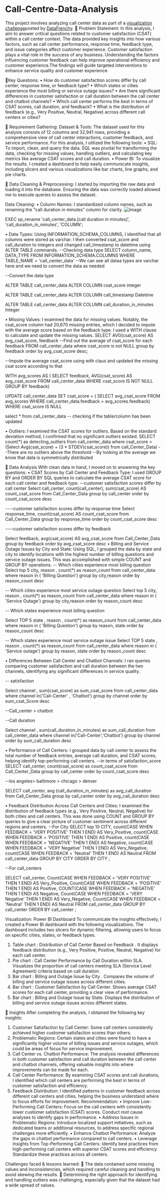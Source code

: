 # Call-Centre-Data-Analysis
This project involves analyzing call center data as part of a [visualization challenge](https://www.linkedin.com/posts/datafrenchy-academy_the-next-datafrenchy-academy-data-challenge-activity)posted by [DataFrenchy](https://www.datafrenchy.com/).
🔗	Problem Statement:
In this analysis, I aim to answer critical questions related to customer satisfaction (CSAT) within a call center context. The data provided key insights into how various factors, such as call center performance, response time, feedback type, and issue categories affect customer experience. Customer satisfaction plays a vital role in the success of any business. Understanding the factors influencing customer feedback can help improve operational efficiency and customer experience.The findings will guide targeted interventions to enhance service quality and customer experience

 🔗Key Questions:
•	How do customer satisfaction scores differ by call center, response time, or feedback type?
•	Which states or cities experience the most billing or service outage issues?
•	Are there significant differences in customer satisfaction or call duration between the call center and chatbot channels?
•	Which call center performs the best in terms of CSAT scores, call duration, and feedback?
•	What is the distribution of feedback (e.g., Very Positive, Neutral, Negative) across different call centers or cities?

🔗	Requirement Gathering: 
Dataset & Tools:
The dataset used for this analysis consists of 12 columns and 32,941 rows, providing a comprehensive view of call center interactions, customer feedback, and service performance. 
For this analysis, I utilized the following tools:
•	SQL: To import, clean, and query the data. SQL was pivotal for transforming the data, checking for missing values, handling outliers, and calculating key metrics like average CSAT scores and call duration.
•	Power BI: To visualize the results. I created a dashboard to help easily communicate insights, including slicers and various visualizations like bar charts, line graphs, and pie charts.

🔗	Data Cleaning & Preprocessing:
I started by importing the raw data and loading it into the database. Ensuring the data was correctly loaded allowed me to execute queries to assess the dataset.

Data Cleaning:
•	Column Names: I standardized column names, such as renaming the "call duration in minutes" column for clarity.
![image](https://github.com/user-attachments/assets/c2721a59-36d8-4ff5-a899-47aba8d574f9)


EXEC sp_rename 'call_center_data.[call duration in minutes]', 'call_duration_in_minutes', 'COLUMN';

•	Data Types: Using INFORMATION_SCHEMA_COLUMNS, I identified that all columns were stored as varchar. I then converted csat_score and call_duration to integers and changed call_timestamp to datetime using ALTER TABLE commands.
--Checking data type 
SELECT column_name, DATA_TYPE
FROM INFORMATION_SCHEMA.COLUMNS
WHERE TABLE_NAME = 'call_center_data'
--We can see all dataa types are varchar here and we need to convert the data as needed

--Convert the data type

ALTER TABLE call_center_data
ALTER COLUMN csat_score integer

ALTER TABLE call_center_data
ALTER COLUMN call_timestamp Datetime

ALTER TABLE call_center_data
ALTER COLUMN call_duration_in_minutes Integer



•	Missing Values: I examined the data for missing values. Notably, the csat_score column had 20,670 missing entries, which I decided to impute with the average score based on the feedback type. I used a WITH clause to calculate and update the missing values.
SELECT AVG(csat_score) AS avg_csat_score, feedback --Find out the average of csat_score for each feedback 
FROM call_center_data
where csat_score is not NULL
group by feedback
order by avg_csat_score desc;

--Impute the average csat_score using with claus and updated the missing csat score according to that

WITH avg_scores AS (
    SELECT feedback, AVG(csat_score) AS avg_csat_score
    FROM call_center_data
    WHERE csat_score IS NOT NULL
    GROUP BY feedback)

UPDATE call_center_data
SET csat_score = (
    SELECT avg_csat_score 
    FROM avg_scores 
    WHERE call_center_data.feedback = avg_scores.feedback)
WHERE csat_score IS NULL 

select * from call_center_data -- checking if the table/column has been updated

•	Outliers: I examined the CSAT scores for outliers. Based on the standard deviation method, I confirmed that no significant outliers existed.
SELECT count(*) as detecting_outliers
from call_center_data
where csat_score > (Select Avg(csat_score) + (3 * STDEV(csat_score)) from call_Center_Data) 
--There are no outliers above the threshold 
--By looking at the average we know that data is symmetrically distributed

	Data Analysis
With clean data in hand, I moved on to answering the key questions:
•	CSAT Scores by Call Center and Feedback Type:
I used GROUP BY and ORDER BY SQL queries to calculate the average CSAT score for each call center and feedback type.
--customer satisfaction scores differ by call center
Select call_center, count(call_center), sum(csat_score) AS  count_csat_score
from Call_Center_Data
group by call_center 
order by count_csat_score desc

----customer satisfaction scores differ by response time
Select response_time, count(csat_score) AS  count_csat_score
from Call_Center_Data
group by response_time
order by count_csat_score desc

----customer satisfaction scores differ by feedback

Select feedback, avg(csat_score) AS  avg_csat_score
from Call_Center_Data
group by feedback
order by avg_csat_score desc
•	Billing and Service Outage Issues by City and State:
Using SQL, I grouped the data by state and city to identify locations with the highest number of billing questions and service outage issues. This was accomplished with simple COUNT and GROUP BY operations.
-- Which cities experience most billing question
Select  top 5 city, reason , count(*) as reason_count 
from call_center_data
where reason in ( 'Billing Question')
group by city,reason
order by reason_count desc 


-- Which cities experience most service outage  question
Select  top 5 city, reason , count(*) as reason_count 
from call_center_data
where reason in ( 'Service Outage')
group by city,reason
order by reason_count desc 


-- Which states experience most billing question

Select  TOP 5 state , reason , count(*) as reason_count 
from call_center_data
where reason in ( 'Billing Question')
group by reason, state 
order by reason_count desc


-- Which states experience most service outage issue 
Select  TOP 5 state , reason , count(*) as reason_count 
from call_center_data
where reason in ( 'Service outage')
group by reason, state 
order by reason_count desc

•	Differences Between Call Center and Chatbot Channels:
I ran queries comparing customer satisfaction and call duration between the two channels, identifying any significant differences in service quality.

-- satisfaction

Select channel , sum(csat_score) as sum_csat_score 
from call_center_data
where channel in('Call-Center' , 'Chatbot')
group by channel
order by sum_csat_Score desc

--Call_center  > chatbot

--Call duration

Select channel , sum(call_duration_in_minutes) as sum_call_duration
from call_center_data
where channel in('Call-Center','Chatbot')
group by channel
order by sum_call_duration desc

•	Performance of Call Centers:
I grouped data by call center to assess the total number of feedback entries, average call duration, and CSAT scores, helping identify top-performing call centers.
--in terms of satisfaction_score					
SELECT call_center,  count(csat_score) as count_csat_score
from Call_Center_Data
group by call_center
order by count_csat_score desc

--los angeles> baltimore > chicago > denver

SELECT call_center,   avg (call_duration_in_minutes) as avg_call_duration 
from Call_Center_Data
group by call_center
order by avg_call_duration desc

•	Feedback Distribution Across Call Centers and Cities:
I examined the distribution of feedback types (e.g., Very Positive, Neutral, Negative) for both cities and call centers. This was done using COUNT and GROUP BY queries to give a clear picture of customer sentiment across different regions and centers.
--For City
SELECT top 10 CITY,
    count(CASE WHEN FEEDBACK = 'VERY POSITIVE' THEN 1  END) AS Very_Positive,
    count(CASE WHEN FEEDBACK = 'POSITIVE' THEN 1 END) AS Positive,
    count(CASE WHEN FEEDBACK = 'NEGATIVE' THEN 1  END) AS Negative,
	count(CASE WHEN FEEDBACK = 'VERY Negative' THEN 1 END) AS Very_Negative,
	count(CASE WHEN FEEDBACK = 'Neutral' THEN 1  END) AS Neutral
FROM  call_center_data
GROUP BY CITY
ORDER BY  CITY ;


--For call_centers


SELECT call_center,
    Count(CASE WHEN FEEDBACK = 'VERY POSITIVE' THEN 1  END) AS Very_Positive,
    Count(CASE WHEN FEEDBACK = 'POSITIVE' THEN 1  END) AS Positive,
    COUNT(CASE WHEN FEEDBACK = 'NEGATIVE' THEN 1 END) AS Negative, 
	Count(CASE WHEN FEEDBACK = 'VERY Negative' THEN 1 END) AS Very_Negative,
	Count(CASE WHEN FEEDBACK = 'Neutral' THEN 1 END) AS Neutral
FROM  call_center_data
GROUP BY call_center
ORDER BY  call_center ;

Visualization:
Power BI Dashboard
To communicate the insights effectively, I created a Power BI dashboard with the following visualizations. The dashboard includes two slicers for dynamic filtering, allowing users to focus on specific cities, states, or feedback types.

1.	Table chart : Distribution of Call Center Based on Feedback . It displays feedback distribution (e.g., Very Positive, Positive, Neutral, Negative) for each call center.
2.	Pie chart : Call Center Performance by Call Duration within SLA. Visualizes the proportion of call centers meeting SLA (Service Level Agreement) criteria based on call duration.
3.	Bar chart : Billing and Outage Issue by City . Compares the volume of billing and service outage issues across different cities.
4.	Bar chart : Customer Satisfaction by Call Center. Shows average CSAT scores for each call center, providing a clear view of performance.
5.	Bar chart : Billing and Outage Issue by State. Displays the distribution of billing and service outage issues across different states.

	Insights
After completing the analysis, I obtained the following key insights:
1.	Customer Satisfaction by Call Center: Some call centers consistently achieved higher customer satisfaction scores than others.
2.	Problematic Regions: Certain states and cities were found to have a significantly higher volume of billing issues and service outages, which could be areas of focus for service improvement.
3.	Call Center vs. Chatbot Performance: The analysis revealed differences in both customer satisfaction and call duration between the call center and chatbot channels, offering valuable insights into where improvements can be made for each.
4.	Call Center Performance: By examining CSAT scores and call durations, I identified which call centers are performing the best in terms of customer satisfaction and efficiency.
5.	Feedback Distribution: I identified patterns in customer feedback across different call centers and cities, helping the business understand where to focus efforts for improvement.
Recommendation:
•	Improve Low-Performing Call Centers: Focus on the call centers with consistently lower customer satisfaction (CSAT) scores. Conduct root cause analyses to identify gaps in performance.
•	Address Issues in Problematic Regions: Introduce localized support initiatives, such as dedicated teams or additional resources, to address specific regional challenges more efficiently.
•	Enhance Chatbot Performance: Analyze the gaps in chatbot performance compared to call centers.
•	Leverage Insights from Top-Performing Call Centers: Identify best practices from high-performing call centers with superior CSAT scores and efficiency. Standardize these practices across all centers.


Challenges faced & lessons learned:
	The data contained some missing values and inconsistencies, which required careful cleaning and handling to avoid skewing the results.
	Determining the right approach for identifying and handling outliers was challenging, especially given that the dataset had a wide spread of values.


